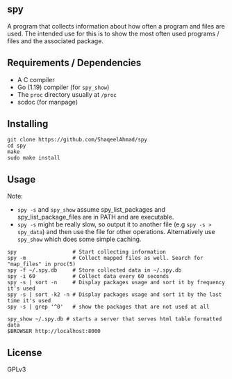 ## spy

A program that collects information about how often a program and files are used.
The intended use for this is to show the most often used programs / files and
the associated package.

## Requirements / Dependencies
- A C compiler
- Go (1.19) compiler (for `spy_show`)
- The `proc` directory usually at `/proc`
- scdoc (for manpage)

## Installing

```
git clone https://github.com/ShaqeelAhmad/spy
cd spy
make
sudo make install
```

## Usage

Note:
* `spy -s` and `spy_show` assume spy_list_packages and spy_list_package_files
  are in PATH and are executable.
* `spy -s` might be really slow, so output it to another file
  (e.g `spy -s > spy_data`) and then use the file for other operations.
  Alternatively use `spy_show` which does some simple caching.

```
spy                  # Start collecting information
spy -m               # Collect mapped files as well. Search for "map_files" in proc(5)
spy -f ~/.spy.db     # Store collected data in ~/.spy.db
spy -i 60            # Collect data every 60 seconds
spy -s | sort -n     # Display packages usage and sort it by frequency it's used
spy -s | sort -k2 -n # Display packages usage and sort it by the last time it's used
spy -s | grep '^0'   # show the packages that are not used at all
```

```
spy_show ~/.spy.db # starts a server that serves html table formatted data
$BROWSER http://localhost:8000
```

## License

GPLv3
